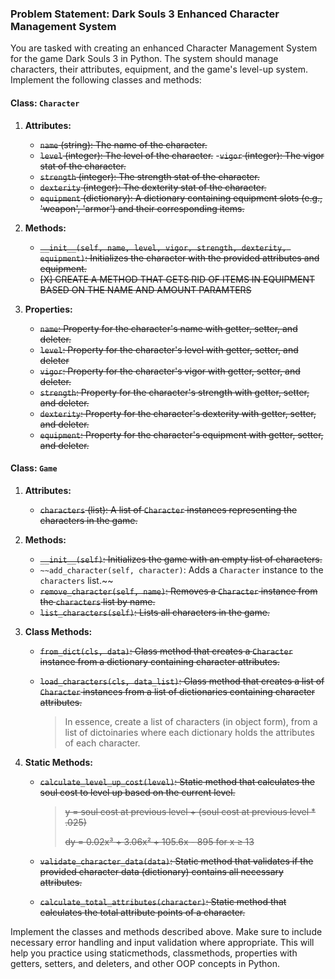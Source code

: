 ### Problem Statement: Dark Souls 3 Enhanced Character Management System

You are tasked with creating an enhanced Character Management System for the game Dark Souls 3 in Python. The system should manage characters, their attributes, equipment, and the game's level-up system. Implement the following classes and methods:

#### Class: `Character`

1. **Attributes:**
   - ~~`name` (string): The name of the character.~~
   - ~~`level` (integer): The level of the character.~~
   -~~`vigor` (integer): The vigor stat of the character.~~
   - ~~`strength` (integer): The strength stat of the character.~~
   - ~~`dexterity` (integer): The dexterity stat of the character.~~
   - ~~`equipment` (dictionary): A dictionary containing equipment slots (e.g., 'weapon', 'armor') and their corresponding items.~~

2. **Methods:**
   - ~~`__init__(self, name, level, vigor, strength, dexterity, equipment)`: Initializes the character with the provided attributes and equipment.~~
   - ~~[X] CREATE A METHOD THAT GETS RID OF ITEMS IN EQUIPMENT BASED ON THE NAME AND AMOUNT PARAMTERS~~
   
3. **Properties:**
   - ~~`name`: Property for the character's name with getter, setter, and deleter.~~
   - ~~`level`: Property for the character's level with getter, setter, and deleter~~ 
   - ~~`vigor`: Property for the character's vigor with getter, setter, and deleter.~~
   - ~~`strength`: Property for the character's strength with getter, setter, and deleter.~~
   - ~~`dexterity`: Property for the character's dexterity with getter, setter, and deleter.~~
   - ~~`equipment`: Property for the character's equipment with getter, setter, and deleter.~~

#### Class: `Game`

1. **Attributes:**
   - ~~`characters` (list): A list of `Character` instances representing the characters in the game.~~

2. **Methods:**
   - ~~`__init__(self)`: Initializes the game with an empty list of characters.~~
   - `~~add_character(self, character)`: Adds a `Character` instance to the `characters` list.~~
   - ~~`remove_character(self, name)`: Removes a `Character` instance from the `characters` list by name.~~
   - ~~`list_characters(self)`: Lists all characters in the game.~~

3. **Class Methods:**
   - ~~`from_dict(cls, data)`: Class method that creates a `Character` instance from a dictionary containing character attributes.~~
   - ~~`load_characters(cls, data_list)`: Class method that creates a list of `Character` instances from a list of dictionaries containing character attributes.~~

      > In essence, create a list of characters (in object form), from a list of dictoinaries where each dictionary holds the attributes of each character.

4. **Static Methods:**
   - ~~`calculate_level_up_cost(level)`: Static method that calculates the soul cost to level up based on the current level.~~
  
      > ~~y = soul cost at previous level + (soul cost at previous level * .025)~~
      >
      > ~~dy = 0.02x³ + 3.06x² + 105.6x - 895 for x ≥ 13~~

   - ~~`validate_character_data(data)`: Static method that validates if the provided character data (dictionary) contains all necessary attributes.~~ 
   - ~~`calculate_total_attributes(character)`: Static method that calculates the total attribute points of a character.~~

Implement the classes and methods described above. Make sure to include necessary error handling and input validation where appropriate. This will help you practice using staticmethods, classmethods, properties with getters, setters, and deleters, and other OOP concepts in Python.
